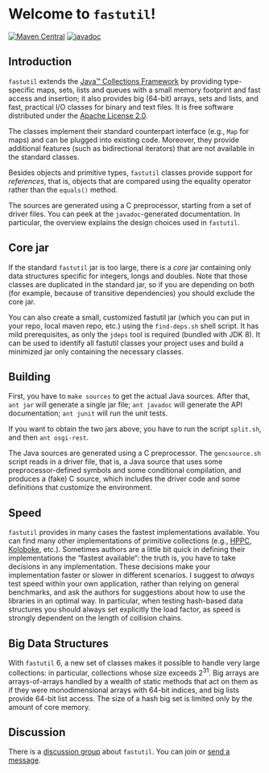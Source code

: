 # Welcome to `fastutil`!

[![Maven Central](https://img.shields.io/maven-central/v/it.unimi.dsi/fastutil.svg?label=Maven%20Central)](https://search.maven.org/search?q=g:%22it.unimi.dsi%22%20AND%20a:%22fastutil%22)
[![javadoc](https://javadoc.io/badge2/it.unimi.dsi/fastutil/javadoc.svg)](https://javadoc.io/doc/it.unimi.dsi/fastutil)

## Introduction

`fastutil` extends the [Java™ Collections
Framework](http://download.oracle.com/javase/1.5.0/docs/guide/collections/)
by providing type-specific maps, sets, lists and queues with a small
memory footprint and fast access and insertion; it also provides big
(64-bit) arrays, sets and lists, and fast, practical I/O classes for
binary and text files. It is free software distributed under the [Apache
License 2.0](http://www.apache.org/licenses/LICENSE-2.0.html).

The classes implement their standard counterpart interface (e.g., `Map`
for maps) and can be plugged into existing code. Moreover, they provide
additional features (such as bidirectional iterators) that are not
available in the standard classes.

Besides objects and primitive types, `fastutil` classes provide support
for _references_, that is, objects that are compared using the equality
operator rather than the `equals()` method.

The sources are generated using a C preprocessor, starting from a set of
driver files. You can peek at the `javadoc`-generated documentation. In
particular, the overview explains the design choices used in `fastutil`.

## Core jar

If the standard `fastutil` jar is too large, there is a _core_ jar
containing only data structures specific for integers, longs and doubles.
Note that those classes are duplicated in the standard jar, so if you are
depending on both (for example, because of transitive dependencies) you
should exclude the core jar.

You can also create a small, customized fastutil jar (which you can put in
your repo, local maven repo, etc.) using the `find-deps.sh` shell script.
It has mild prerequisites, as only the `jdeps` tool is required (bundled
with JDK 8). It can be used to identify all fastutil classes your project
uses and build a minimized jar only containing the necessary classes.

## Building

First, you have to `make sources` to get the actual Java sources.
After that, `ant jar` will generate a single jar file; `ant javadoc` will
generate the API documentation; `ant junit` will run the unit tests.

If you want to obtain the two jars above, you have to run the script
`split.sh`, and then `ant osgi-rest`.

The Java sources are generated using a C preprocessor. The `gencsource.sh`
script reads in a driver file, that is, a Java source that uses some
preprocessor-defined symbols and some conditional compilation, and produces a
(fake) C source, which includes the driver code and some definitions that
customize the environment.

## Speed

`fastutil` provides in many cases the fastest implementations available.
You can find many other implementations of primitive collections (e.g.,
[HPPC](http://labs.carrotsearch.com/hppc.html),
[Koloboke](https://github.com/leventov/Koloboke), etc.). Sometimes authors
are a little bit quick in defining their implementations the “fastest
available“: the truth is, you have to take decisions in any
implementation. These decisions make your implementation faster or slower
in different scenarios. I suggest to _always_ test speed within your own
application, rather than relying on general benchmarks, and ask the
authors for suggestions about how to use the libraries in an optimal way.
In particular, when testing hash-based data structures you should always
set explicitly the load factor, as speed is strongly dependent on the
length of collision chains.

## Big Data Structures

With `fastutil` 6, a new set of classes makes it possible to handle very
large collections: in particular, collections whose size exceeds
2<sup>31</sup>. Big arrays are arrays-of-arrays handled by a wealth of
static methods that act on them as if they were monodimensional arrays
with 64-bit indices, and big lists provide 64-bit list access. The size of
a hash big set is limited only by the amount of core memory.

## Discussion

There is a [discussion group](http://groups.google.com/group/fastutil)
about `fastutil`. You can join or [send a
message](mailto:fastutil@googlegroups.com).
